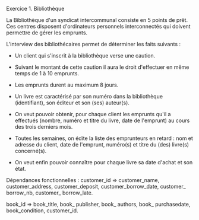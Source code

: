 Exercice 1. Bibliothèque


La Bibliothèque d'un syndicat intercommunal consiste en 5 points de prêt.
Ces centres disposent d'ordinateurs personnels interconnectés qui doivent permettre de gérer les emprunts.

L'interview des bibliothécaires permet de déterminer les faits suivants :

-	Un client qui s'inscrit à la bibliothèque verse une caution.
-	Suivant le montant de cette caution il aura le droit d'effectuer en même temps de 1 à 10 emprunts.
-	Les emprunts durent au maximum 8 jours.
-	Un livre est caractérisé par son numéro dans la bibliothèque (identifiant), son éditeur et son (ses) auteur(s).

-	On veut pouvoir obtenir, pour chaque client les emprunts qu'il a effectués (nombre, numéro et titre du livre, date de l'emprunt) au cours des trois derniers mois.

-	Toutes les semaines, on édite la liste des emprunteurs en retard : nom et adresse du client, date de l'emprunt, numéro(s) et titre du (des) livre(s) concerné(s).
-	On veut enfin pouvoir connaître pour chaque livre sa date d'achat et son état.


Dépendances fonctionnelles :
customer_id => customer_name, customer_address, customer_deposit, customer_borrow_date, customer_ borrow_nb, customer_ borrow_late.

book_id => book_title, book_ publisher, book_ authors, book_ purchasedate, book_condition, customer_id.

